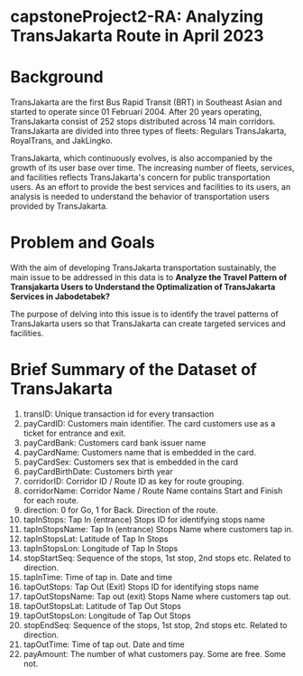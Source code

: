 # capstoneProject2-RA: Analyzing TransJakarta Route in April 2023
# Background

TransJakarta are the first Bus Rapid Transit (BRT) in Southeast Asian and started to operate since 01 Februari 2004. After 20 years operating, TransJakarta consist of 252 stops distributed across 14 main corridors. TransJakarta are divided into three types of fleets: Regulars TransJakarta, RoyalTrans, and JakLingko.

TransJakarta, which continuously evolves, is also accompanied by the growth of its user base over time. The increasing number of fleets, services, and facilities reflects TransJakarta's concern for public transportation users. As an effort to provide the best services and facilities to its users, an analysis is needed to understand the behavior of transportation users provided by TransJakarta.
# Problem and Goals
With the aim of developing TransJakarta transportation sustainably, the main issue to be addressed in this data is to **Analyze the Travel Pattern of Transjakarta Users to Understand the Optimalization of TransJakarta Services in Jabodetabek?**

The purpose of delving into this issue is to identify the travel patterns of TransJakarta users so that TransJakarta can create targeted services and facilities.

# Brief Summary of the Dataset of TransJakarta
1.	transID: Unique transaction id for every transaction
2.	payCardID: Customers main identifier. The card customers use as a ticket for entrance and exit.
3.	payCardBank: Customers card bank issuer name
4.	payCardName: Customers name that is embedded in the card.
5.	payCardSex: Customers sex that is embedded in the card
6.	payCardBirthDate: Customers birth year
7.	corridorID: Corridor ID / Route ID as key for route grouping.
8.	corridorName: Corridor Name / Route Name contains Start and Finish for each route.
9.	direction: 0 for Go, 1 for Back. Direction of the route.
10.	tapInStops: Tap In (entrance) Stops ID for identifying stops name
11.	tapInStopsName: Tap In (entrance) Stops Name where customers tap in.
12.	tapInStopsLat: Latitude of Tap In Stops
13.	tapInStopsLon: Longitude of Tap In Stops
14.	stopStartSeq: Sequence of the stops, 1st stop, 2nd stops etc. Related to direction.
15.	tapInTime: Time of tap in. Date and time
16.	tapOutStops: Tap Out (Exit) Stops ID for identifying stops name
17.	tapOutStopsName: Tap out (exit) Stops Name where customers tap out.
18.	tapOutStopsLat: Latitude of Tap Out Stops
19.	tapOutStopsLon: Longitude of Tap Out Stops
20.	stopEndSeq: Sequence of the stops, 1st stop, 2nd stops etc. Related to direction.
21.	tapOutTime: Time of tap out. Date and time
22.	payAmount: The number of what customers pay. Some are free. Some not.

